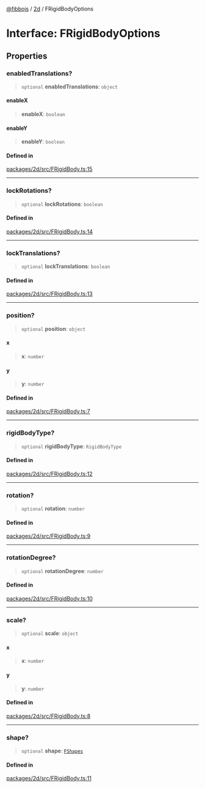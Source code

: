 [@fibbojs](/api/index) / [2d](/api/2d) / FRigidBodyOptions

# Interface: FRigidBodyOptions

## Properties

### enabledTranslations?

> `optional` **enabledTranslations**: `object`

#### enableX

> **enableX**: `boolean`

#### enableY

> **enableY**: `boolean`

#### Defined in

[packages/2d/src/FRigidBody.ts:15](https://github.com/fibbojs/fibbo/blob/ebbfce6158465f6309c7f36dadb4e328deefcf24/packages/2d/src/FRigidBody.ts#L15)

***

### lockRotations?

> `optional` **lockRotations**: `boolean`

#### Defined in

[packages/2d/src/FRigidBody.ts:14](https://github.com/fibbojs/fibbo/blob/ebbfce6158465f6309c7f36dadb4e328deefcf24/packages/2d/src/FRigidBody.ts#L14)

***

### lockTranslations?

> `optional` **lockTranslations**: `boolean`

#### Defined in

[packages/2d/src/FRigidBody.ts:13](https://github.com/fibbojs/fibbo/blob/ebbfce6158465f6309c7f36dadb4e328deefcf24/packages/2d/src/FRigidBody.ts#L13)

***

### position?

> `optional` **position**: `object`

#### x

> **x**: `number`

#### y

> **y**: `number`

#### Defined in

[packages/2d/src/FRigidBody.ts:7](https://github.com/fibbojs/fibbo/blob/ebbfce6158465f6309c7f36dadb4e328deefcf24/packages/2d/src/FRigidBody.ts#L7)

***

### rigidBodyType?

> `optional` **rigidBodyType**: `RigidBodyType`

#### Defined in

[packages/2d/src/FRigidBody.ts:12](https://github.com/fibbojs/fibbo/blob/ebbfce6158465f6309c7f36dadb4e328deefcf24/packages/2d/src/FRigidBody.ts#L12)

***

### rotation?

> `optional` **rotation**: `number`

#### Defined in

[packages/2d/src/FRigidBody.ts:9](https://github.com/fibbojs/fibbo/blob/ebbfce6158465f6309c7f36dadb4e328deefcf24/packages/2d/src/FRigidBody.ts#L9)

***

### rotationDegree?

> `optional` **rotationDegree**: `number`

#### Defined in

[packages/2d/src/FRigidBody.ts:10](https://github.com/fibbojs/fibbo/blob/ebbfce6158465f6309c7f36dadb4e328deefcf24/packages/2d/src/FRigidBody.ts#L10)

***

### scale?

> `optional` **scale**: `object`

#### x

> **x**: `number`

#### y

> **y**: `number`

#### Defined in

[packages/2d/src/FRigidBody.ts:8](https://github.com/fibbojs/fibbo/blob/ebbfce6158465f6309c7f36dadb4e328deefcf24/packages/2d/src/FRigidBody.ts#L8)

***

### shape?

> `optional` **shape**: [`FShapes`](../enumerations/FShapes.md)

#### Defined in

[packages/2d/src/FRigidBody.ts:11](https://github.com/fibbojs/fibbo/blob/ebbfce6158465f6309c7f36dadb4e328deefcf24/packages/2d/src/FRigidBody.ts#L11)
